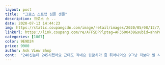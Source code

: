 ```yaml
---
layout: post 
title:  "크로스 스트랩 심플 샌들" 
description: 크로스 스 ..
date: 2020-07-13 14:44:23 
img: https://static.coupangcdn.com/image/retail/images/2020/05/08/12/7/385303d0-17c7-475d-91bd-5f4f27394a96.jpg 
linkUrl: https://link.coupang.com/re/AFFSDP?lptag=AF3600438&subid=ahnPublicAsk&pageKey=1565147286&itemId=2676287105&vendorItemId=70666829361&traceid=V0-113-014f12e578ed4b58 
categories: [1007] 
color: 9E9D24 
price: 9900 
author: Ask View Shop 
cont:  "240신는데 245시켰어요 근데도 작네요 뒷꿈치가 좀 튀어나와요 9그냥 저보다 발 사이즈 작은 사람 드려야겠어요 <br/>괜찮아여.<br/>편하고 기대안했는데 잘신을것같아여<br/>앞쪽끈이 좀 짝짝으로 붙어잇어서 새끼발까락 한쪽이 자꾸 밖으로 삐져나가네요ㅜㅜ 그거말구 신발은 예쁜구 편한데 ㅜ<br/>" 
---
```


